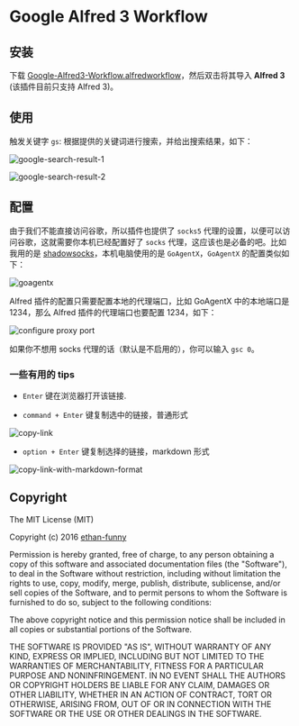# Google Alfred 3 Workflow

## 安装

下载 [Google-Alfred3-Workflow.alfredworkflow](https://github.com/ethan-funny/Google-Alfred3-Workflow/raw/master/Google-Alfred3-Workflow.alfredworkflow)，然后双击将其导入 **Alfred 3** (该插件目前只支持 Alfred 3)。

## 使用

触发关键字 `gs`: 根据提供的关键词进行搜索，并给出搜索结果，如下：

![google-search-result-1](https://raw.github.com/ethan-funny/Google-Alfred3-Workflow/master/screenshots/google-search-1.png)

![google-search-result-2](https://raw.github.com/ethan-funny/Google-Alfred3-Workflow/master/screenshots/google-search-2.png)

## 配置

由于我们不能直接访问谷歌，所以插件也提供了 `socks5` 代理的设置，以便可以访问谷歌，这就需要你本机已经配置好了 `socks` 代理，这应该也是必备的吧。比如我用的是 [shadowsocks](https://shadowsocks.com/)，本机电脑使用的是 `GoAgentX`，`GoAgentX` 的配置类似如下：

![goagentx](http://7xiht5.com1.z0.glb.clouddn.com/goagentx.png-ab)

Alfred 插件的配置只需要配置本地的代理端口，比如 GoAgentX 中的本地端口是 1234，那么 Alfred 插件的代理端口也要配置 1234，如下：

![configure proxy port](https://raw.github.com/ethan-funny/Google-Alfred3-Workflow/master/screenshots/config-proxy-port.png)

如果你不想用 socks 代理的话（默认是不启用的），你可以输入 `gsc 0`。

### 一些有用的 tips

- `Enter` 键在浏览器打开该链接.

- `command + Enter` 键复制选中的链接，普通形式

![copy-link](https://raw.github.com/ethan-funny/Google-Alfred3-Workflow/master/screenshots/copy-link.png)

- `option + Enter` 键复制选择的链接，markdown 形式

![copy-link-with-markdown-format](https://raw.github.com/ethan-funny/Google-Alfred3-Workflow/master/screenshots/copy-link-with-markdown-format.png)


## Copyright

The MIT License (MIT)

Copyright (c) 2016 [ethan-funny](https://github.com/ethan-funny)

Permission is hereby granted, free of charge, to any person obtaining a copy of this software and associated documentation files (the "Software"), to deal in the Software without restriction, including without limitation the rights to use, copy, modify, merge, publish, distribute, sublicense, and/or sell copies of the Software, and to permit persons to whom the Software is furnished to do so, subject to the following conditions:

The above copyright notice and this permission notice shall be included in all copies or substantial portions of the Software.

THE SOFTWARE IS PROVIDED "AS IS", WITHOUT WARRANTY OF ANY KIND, EXPRESS OR IMPLIED, INCLUDING BUT NOT LIMITED TO THE WARRANTIES OF MERCHANTABILITY, FITNESS FOR A PARTICULAR PURPOSE AND NONINFRINGEMENT. IN NO EVENT SHALL THE AUTHORS OR COPYRIGHT HOLDERS BE LIABLE FOR ANY CLAIM, DAMAGES OR OTHER LIABILITY, WHETHER IN AN ACTION OF CONTRACT, TORT OR OTHERWISE, ARISING FROM, OUT OF OR IN CONNECTION WITH THE SOFTWARE OR THE USE OR OTHER DEALINGS IN THE SOFTWARE.


